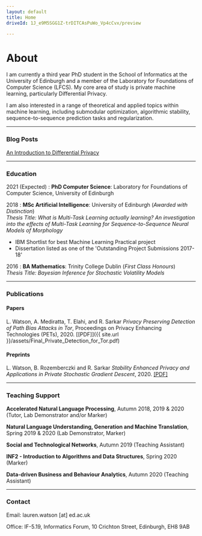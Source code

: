 ```yaml
---
layout: default
title: Home
driveId: 1J_e9M5SGG1Z-trDITCAsPuWo_Vp4cCvx/preview

---
```


# About

I am currently a third year PhD student in the School of Informatics at the University of Edinburgh and a member of the Laboratory for Foundations of Computer Science (LFCS). My core area of study is private machine learning, particularly Differential Privacy.

I am also interested in a range of theoretical and applied topics within machine learning, including submodular optimization, algorithmic stability, sequence-to-sequence prediction tasks and regularization.

***
### Blog Posts

<div class="inner"><a href="/blogposts/2020-10-25-dp/">An Introduction to Differential Privacy</a></div>

***
### Education

2021 (Expected)
:   **PhD Computer Science**: Laboratory for Foundations of Computer Science, University of Edinburgh


2018
:   **MSc Artificial Intelligence**: University of Edinburgh (*Awarded with Distinction*)     
    *Thesis Title:  What is Multi-Task Learning actually learning? An investigation into the effects of Multi-Task Learning for Sequence-to-Sequence Neural Models of Morphology*

- IBM Shortlist for best Machine Learning Practical project
- Dissertation listed as one of the 'Outstanding Project Submissions 2017-18'

2016
:   **BA Mathematics**: Trinity College Dublin (*First Class Honours*)  
    *Thesis Title: Bayesian Inference for Stochastic Volatility Models*

***
### Publications

#### Papers
L. Watson, A. Mediratta, T. Elahi, and R. Sarkar *Privacy Preserving Detection of Path Bias Attacks in Tor*, Proceedings on Privacy Enhancing Technologies (PETs), 2020. [[PDF]]({{ site.url }}/assets/Final_Private_Detection_for_Tor.pdf)

#### Preprints
L. Watson, B. Rozemberczki and R. Sarkar *Stability Enhanced Privacy and  Applications in Private Stochastic Gradient Descent*, 2020.  [[PDF]](https://arxiv.org/abs/2006.14360)

***
### Teaching Support

**Accelerated Natural Language Processing**, Autumn 2018, 2019 & 2020 (Tutor, Lab Demonstrator and/or Marker)

**Natural Language Understanding, Generation and Machine Translation**, Spring 2019 & 2020 (Lab Demonstrator, Marker)

**Social and Technological Networks**, Autumn 2019 (Teaching Assistant)

**INF2 - Introduction to Algorithms and Data Structures**, Spring 2020 (Marker)

**Data-driven Business and Behaviour Analytics**, Autumn 2020 (Teaching Assistant)

***
### Contact

Email: lauren.watson [at] ed.ac.uk

Office: IF-5.19, Informatics Forum, 10 Crichton Street, Edinburgh, EH8 9AB
